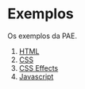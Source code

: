 # Exemplos

Os exemplos da PAE.

1. [HTML](https://github.com/dobbinx3/maua/tree/master/pae/desenvolvimento_de_sites_responsivos_modernos/exemplos/2018_2/html)
2. [CSS](https://github.com/dobbinx3/maua/tree/master/pae/desenvolvimento_de_sites_responsivos_modernos/exemplos/2018_2/css)
3. [CSS Effects](https://github.com/dobbinx3/maua/tree/master/pae/desenvolvimento_de_sites_responsivos_modernos/exemplos/2018_2/css_effects)
4. [Javascript](https://github.com/dobbinx3/maua/tree/master/pae/desenvolvimento_de_sites_responsivos_modernos/exemplos/2018_2/javascript)